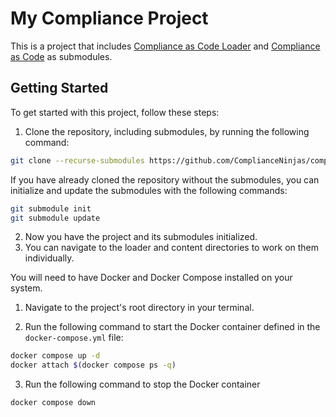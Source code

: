 # My Compliance Project

This is a project that includes [Compliance as Code Loader](https://github.com/ComplianceNinjas/compliance-as-code-loader) and [Compliance as Code](https://github.com/ComplianceAsCode/content) as submodules.

## Getting Started

To get started with this project, follow these steps:

1. Clone the repository, including submodules, by running the following command:

```bash
git clone --recurse-submodules https://github.com/ComplianceNinjas/compliance-as-code-docker
```

If you have already cloned the repository without the submodules, you can initialize and update the submodules with the following commands:

```bash
git submodule init
git submodule update
```

2. Now you have the project and its submodules initialized.
3. You can navigate to the loader and content directories to work on them individually.

You will need to have Docker and Docker Compose installed on your system.

1. Navigate to the project's root directory in your terminal.

2. Run the following command to start the Docker container defined in the `docker-compose.yml` file:

```bash
docker compose up -d
docker attach $(docker compose ps -q)
```

3. Run the following command to stop the Docker container

```bash
docker compose down 
```